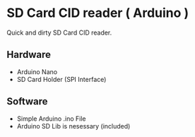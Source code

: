 # SD Card CID reader ( Arduino )
Quick and dirty SD Card CID reader. 

## Hardware
- Arduino Nano
- SD Card Holder (SPI Interface)

## Software
- Simple Arduino .ino File
- Arduino SD Lib is nesessary (included)
